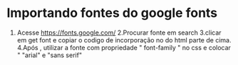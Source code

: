 # Importando fontes do google fonts
1. Acesse https://fonts.google.com/
2.Procurar fonte em search
3.clicar em get font e copiar o codigo de incorporação no <haad> do html parte de cima. 
4.Após , utilizar a fonte com propriedade "  font-family " no css e colocar " "arial" e "sans serif"